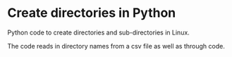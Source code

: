 # Create directories in Python
Python code to create directories and sub-directories in Linux.

The code reads in directory names from a csv file as well as through code. 

